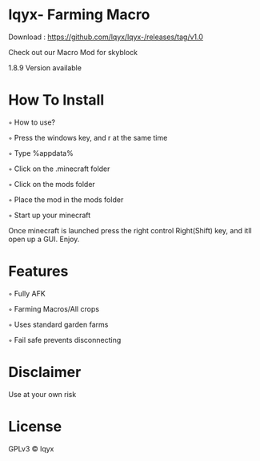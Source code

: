 # lqyx- Farming Macro

Download : https://github.com/lqyx/lqyx-/releases/tag/v1.0


Check out our Macro Mod for skyblock

1.8.9 Version available

# How To Install
◦ How to use?

◦ Press the windows key, and r at the same time

◦ Type %appdata%

◦ Click on the .minecraft folder

◦ Click on the mods folder

◦ Place the mod in the mods folder

◦ Start up your minecraft

Once minecraft is launched press the right control Right(Shift) key, and itll open up a GUI. Enjoy.

# Features

◦ Fully AFK

◦ Farming Macros/All crops

◦ Uses standard garden farms

◦ Fail safe prevents disconnecting

# Disclaimer

Use at your own risk

# License

GPLv3 © lqyx

